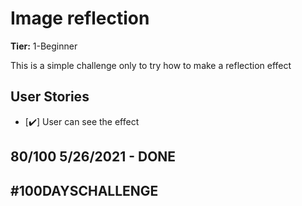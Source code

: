 # Image reflection

**Tier:** 1-Beginner

This is a simple challenge only to try how to make a reflection effect
## User Stories

-   [✔️] User can see the effect

## 80/100 5/26/2021 - DONE

## #100DAYSCHALLENGE
